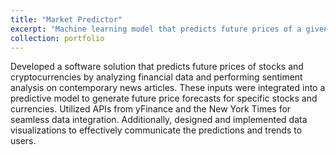 ```yaml
---
title: "Market Predictor"
excerpt: "Machine learning model that predicts future prices of a given stock/cryptocurrency <br/><img src='/images/airbnb.webp'>"
collection: portfolio
---
```


Developed a software solution that predicts future prices of stocks and cryptocurrencies by analyzing financial data and performing sentiment analysis on contemporary news articles. These inputs were integrated into a predictive model to generate future price forecasts for specific stocks and currencies. Utilized APIs from yFinance and the New York Times for seamless data integration. Additionally, designed and implemented data visualizations to effectively communicate the predictions and trends to users.
